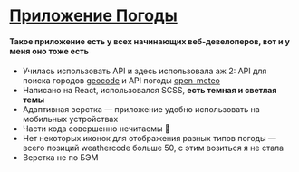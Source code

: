 # [Приложение Погоды](https://dydr31.github.io/weather-app/)
#### Такое приложение есть у всех начинающих веб-девелоперов, вот и у меня оно тоже есть
* Училась использовать API и здесь использовала аж 2: API для поиска городов [geocode](https://geocode.maps.co/) и API погоды [open-meteo](https://open-meteo.com/)
* Написано на React, использовался SCSS, **есть темная и светлая темы**
* Адаптивная верстка — приложение удобно использовать на мобильных устройствах
* Части кода совершенно нечитаемы 🌸
* Нет некоторых иконок для отображения разных типов погоды — всего позиций weathercode больше 50, с этим возиться я не стала
* Верстка не по БЭМ 
